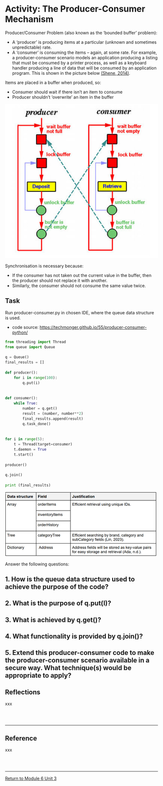 # Activity: The Producer-Consumer Mechanism

Producer/Consumer Problem (also known as the ‘bounded buffer’ problem):

 - A ‘producer’ is producing items at a particular (unknown and sometimes unpredictable) rate.
 - A ‘consumer’ is consuming the items – again, at some rate.
For example, a producer-consumer scenario models an application producing a listing that must be consumed by a printer process, as well as a keyboard handler producing a line of data that will be consumed by an application program.
This is shown in the picture below [(Shene, 2014)](https://pages.mtu.edu/~shene/NSF-3/e-Book/SEMA/TM-example-buffer.html).

Items are placed in a buffer when produced, so:

 - Consumer should wait if there isn’t an item to consume
 - Producer shouldn’t ‘overwrite’ an item in the buffer

<img src="SSD_Unit03_Activity2Dig.jpg" alt="Producer-Consumer Mechanism." width="600"/>

<br>

Synchronisation is necessary because:

 - If the consumer has not taken out the current value in the buffer, then the producer should not replace it with another.
 - Similarly, the consumer should not consume the same value twice.

## Task
Run producer-consumer.py in chosen IDE, where the queue data structure is used.


 - code source: https://techmonger.github.io/55/producer-consumer-python/

```python
from threading import Thread
from queue import Queue
 
q = Queue()
final_results = []
 
def producer():
    for i in range(100):
        q.put(i)
        
 
def consumer():
    while True:
        number = q.get()
        result = (number, number**2)
        final_results.append(result)
        q.task_done()
   
   
for i in range(5):
    t = Thread(target=consumer)
    t.daemon = True
    t.start()
    
producer()
 
q.join()
 
print (final_results)
```

<img src="SSD_A1_DataStructures.jpg" alt="Data Structures" width="500"/> <br>


Answer the following questions:

## 1. How is the queue data structure used to achieve the purpose of the code?

## 2. What is the purpose of q.put(I)?

## 3. What is achieved by q.get()?

## 4. What functionality is provided by q.join()?

## 5. Extend this producer-consumer code to make the producer-consumer scenario available in a secure way. What technique(s) would be appropriate to apply?


## Reflections
xxx

<br><br>

---

## Reference
xxx

<br><br>

---

[Return to Module 6 Unit 3](SSD_Unit03.md)
